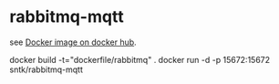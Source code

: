 # rabbitmq-mqtt

see [Docker image on docker hub](https://registry.hub.docker.com/u/sntk/rabbitmq-mqtt/).

docker build -t="dockerfile/rabbitmq" .
docker run -d -p 15672:15672 sntk/rabbitmq-mqtt

